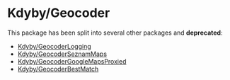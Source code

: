 Kdyby/Geocoder
======

This package has been split into several other packages and **deprecated**:

* [Kdyby/GeocoderLogging](https://github.com/Kdyby/GeocoderLogging)
* [Kdyby/GeocoderSeznamMaps](https://github.com/Kdyby/GeocoderSeznamMaps)
* [Kdyby/GeocoderGoogleMapsProxied](https://github.com/Kdyby/GeocoderGoogleMapsProxied)
* [Kdyby/GeocoderBestMatch](https://github.com/Kdyby/GeocoderBestMatch)
